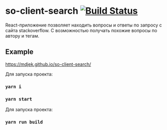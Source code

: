 # so-client-search [![Build Status](https://travis-ci.com/mdjek/so-client-search.svg?branch=master)](https://travis-ci.com/mdjek/so-client-search)

React-приложение позволяет находить вопросы и ответы по запросу с сайта stackoverflow.
С возможностью получать похожие вопросы по автору и тегам.

## Example 

https://mdjek.github.io/so-client-search/

Для запуска проекта:

### `yarn i`
### `yarn start`

Для запуска проекта:

### `yarn run build`
